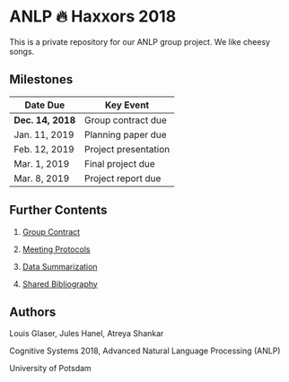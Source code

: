 # ANLP :fire: Haxxors 2018

This is a private repository for our ANLP group project. We like cheesy songs.

## Milestones

| Date Due | Key Event |
| ------------- | ------------- |
| **Dec. 14, 2018** | Group contract due |
| Jan. 11, 2019 | Planning paper due |
| Feb. 12, 2019 | Project presentation |
| Mar. 1, 2019 | Final project due |
| Mar. 8, 2019 | Project report due |

## Further Contents

1. [Group Contract](docs/group_contract.md)

2. [Meeting Protocols](docs/protocols.md)

3. [Data Summarization](docs/data_summary.md)

4. [Shared Bibliography](docs/bibtex.bib)

## Authors

Louis Glaser, Jules Hanel, Atreya Shankar

Cognitive Systems 2018, Advanced Natural Language Processing (ANLP)

University of Potsdam
